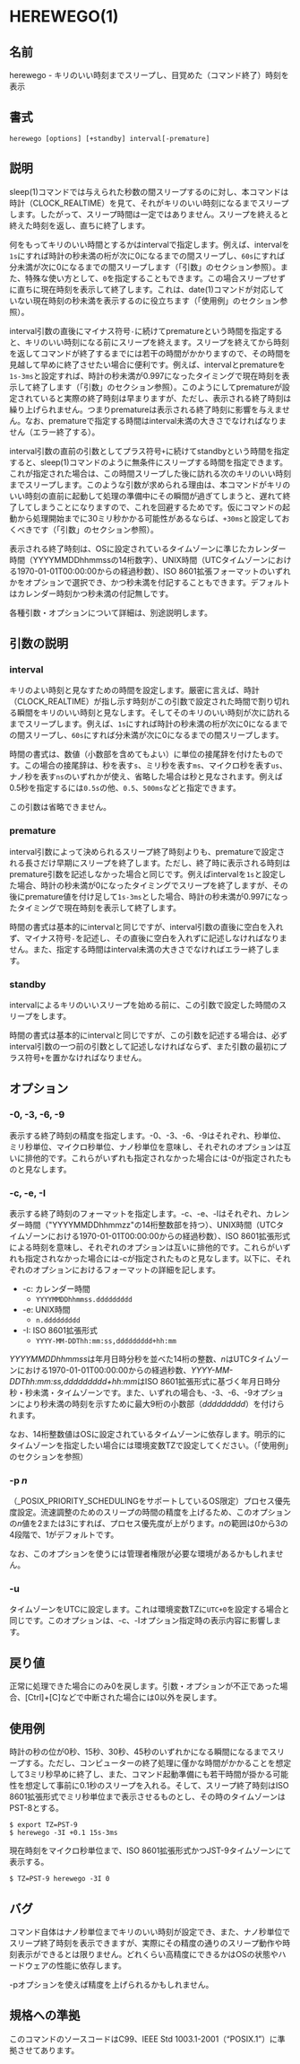# HEREWEGO(1)

## 名前

herewego - キリのいい時刻までスリープし、目覚めた（コマンド終了）時刻を表示

## 書式

```sh:
herewego [options] [+standby] interval[-premature]
```

## 説明

sleep(1)コマンドでは与えられた秒数の間スリープするのに対し、本コマンドは時計（CLOCK_REALTIME）を見て、それがキリのいい時刻になるまでスリープします。したがって、スリープ時間は一定ではありません。スリープを終えると終えた時刻を返し、直ちに終了します。

何をもってキリのいい時間とするかはintervalで指定します。例えば、intervalを`1s`にすれば時計の秒未満の桁が次に0になるまでの間スリープし、`60s`にすれば分未満が次に0になるまでの間スリープします（「引数」のセクション参照）。また、特殊な使い方として、`0`を指定することもできます。この場合スリープせずに直ちに現在時刻を表示して終了します。これは、date(1)コマンドが対応していない現在時刻の秒未満を表示するのに役立ちます（「使用例」のセクション参照）。

interval引数の直後にマイナス符号`-`に続けてprematureという時間を指定すると、キリのいい時刻になる前にスリープを終えます。スリープを終えてから時刻を返してコマンドが終了するまでには若干の時間がかかりますので、その時間を見越して早めに終了させたい場合に便利です。例えば、intervalとprematureを`1s-3ms`と設定すれば、時計の秒未満が0.997になったタイミングで現在時刻を表示して終了します（「引数」のセクション参照）。このようにしてprematureが設定されていると実際の終了時刻は早まりますが、ただし、表示される終了時刻は繰り上げられません。つまりprematureは表示される終了時刻に影響を与えません。なお、prematureで指定する時間はinterval未満の大きさでなければなりません（エラー終了する）。

interval引数の直前の引数としてプラス符号`+`に続けてstandbyという時間を指定すると、sleep(1)コマンドのように無条件にスリープする時間を指定できます。これが指定された場合は、この時間スリープした後に訪れる次のキリのいい時刻までスリープします。このような引数が求められる理由は、本コマンドがキリのいい時刻の直前に起動して処理の準備中にその瞬間が過ぎてしまうと、遅れて終了してしまうことになりますので、これを回避するためです。仮にコマンドの起動から処理開始までに30ミリ秒かかる可能性があるならば、`+30ms`と設定しておくべきです（「引数」のセクション参照）。

表示される終了時刻は、OSに設定されているタイムゾーンに準じたカレンダー時間（YYYYMMDDhhmmssの14桁数字）、UNIX時間（UTCタイムゾーンにおける1970-01-01T00:00:00からの経過秒数）、ISO 8601拡張フォーマットのいずれかをオプションで選択でき、かつ秒未満を付記することもできます。デフォルトはカレンダー時刻かつ秒未満の付記無しです。

各種引数・オプションについて詳細は、別途説明します。

## 引数の説明

### interval

キリのよい時刻と見なすための時間を設定します。厳密に言えば、時計（CLOCK_REALTIME）が指し示す時刻がこの引数で設定された時間で割り切れる瞬間をキリのいい時刻と見なします。そしてそのキリのいい時刻が次に訪れるまでスリープします。例えば、`1s`にすれば時計の秒未満の桁が次に0になるまでの間スリープし、`60s`にすれば分未満が次に0になるまでの間スリープします。

時間の書式は、数値（小数部を含めてもよい）に単位の接尾辞を付けたものです。この場合の接尾辞は、秒を表す`s`、ミリ秒を表す`ms`、マイクロ秒を表す`us`、ナノ秒を表す`ns`のいずれかが使え、省略した場合は秒と見なされます。例えば0.5秒を指定するには`0.5s`の他、`0.5`、`500ms`などと指定できます。

この引数は省略できません。

### premature

interval引数によって決められるスリープ終了時刻よりも、prematureで設定される長さだけ早期にスリープを終了します。ただし、終了時に表示される時刻はpremature引数を記述しなかった場合と同じです。例えばintervalを`1s`と設定した場合、時計の秒未満が0になったタイミングでスリープを終了しますが、その後にpremature値を付け足して`1s-3ms`とした場合、時計の秒未満が0.997になったタイミングで現在時刻を表示して終了します。

時間の書式は基本的にintervalと同じですが、interval引数の直後に空白を入れず、マイナス符号`-`を記述し、その直後に空白を入れずに記述しなければなりません。また、指定する時間はinterval未満の大きさでなければエラー終了します。

### standby

intervalによるキリのいいスリープを始める前に、この引数で設定した時間のスリープをします。

時間の書式は基本的にintervalと同じですが、この引数を記述する場合は、必ずinterval引数の一つ前の引数として記述しなければならず、また引数の最初にプラス符号`+`を置かなければなりません。

## オプション

### -0, -3, -6, -9

表示する終了時刻の精度を指定します。-0、-3、-6、-9はそれぞれ、秒単位、ミリ秒単位、マイクロ秒単位、ナノ秒単位を意味し、それぞれのオプションは互いに排他的です。これらがいずれも指定されなかった場合には-0が指定されたものと見なします。

### -c, -e, -I

表示する終了時刻のフォーマットを指定します。-c、-e、-Iはそれぞれ、カレンダー時間（"YYYYMMDDhhmmzz"の14桁整数部を持つ）、UNIX時間（UTCタイムゾーンにおける1970-01-01T00:00:00からの経過秒数）、ISO 8601拡張形式による時刻を意味し、それぞれのオプションは互いに排他的です。これらがいずれも指定されなかった場合には-cが指定されたものと見なします。以下に、それぞれのオプションにおけるフォーマットの詳細を記します。

* -c: カレンダー時間
  * `YYYYMMDDhhmmss.ddddddddd`
* -e: UNIX時間
  * `n.ddddddddd`
* -I: ISO 8601拡張形式
  * `YYYY-MM-DDThh:mm:ss,ddddddddd+hh:mm`

*YYYYMMDDhhmmss*は年月日時分秒を並べた14桁の整数、*n*はUTCタイムゾーンにおける1970-01-01T00:00:00からの経過秒数、*YYYY-MM-DDThh:mm:ss,ddddddddd+hh:mm*はISO 8601拡張形式に基づく年月日時分秒・秒未満・タイムゾーンです。また、いずれの場合も、-3、-6、-9オプションにより秒未満の時刻を示すために最大9桁の小数部（*ddddddddd*）を付けられます。

なお、14桁整数値はOSに設定されているタイムゾーンに依存します。明示的にタイムゾーンを指定したい場合には環境変数TZで設定してください。（「使用例」のセクションを参照）

### -p *n*

（_POSIX_PRIORITY_SCHEDULINGをサポートしているOS限定）プロセス優先度設定。流速調整のためのスリープの時間の精度を上げるため、このオプションの*n*値を2または3にすれば、プロセス優先度が上がります。*n*の範囲は0から3の4段階で、1がデフォルトです。

なお、このオプションを使うには管理者権限が必要な環境があるかもしれません。

### -u

タイムゾーンをUTCに設定します。これは環境変数TZに`UTC+0`を設定する場合と同じです。このオプションは、-c、-Iオプション指定時の表示内容に影響します。

## 戻り値

正常に処理できた場合にのみ0を戻します。引数・オプションが不正であった場合、[Ctrl]+[C]などで中断された場合には0以外を戻します。

## 使用例

時計の秒の位が0秒、15秒、30秒、45秒のいずれかになる瞬間になるまでスリープする。ただし、コンピューターの終了処理に僅かな時間がかかることを想定して3ミリ秒早めに終了し、また、コマンド起動準備にも若干時間が掛かる可能性を想定して事前に0.1秒のスリープを入れる。そして、スリープ終了時刻はISO 8601拡張形式でミリ秒単位まで表示させるものとし、その時のタイムゾーンはPST-8とする。

```sh:
$ export TZ=PST-9
$ herewego -3I +0.1 15s-3ms
```

現在時刻をマイクロ秒単位まで、ISO 8601拡張形式かつJST-9タイムゾーンにて表示する。

```sh:
$ TZ=PST-9 herewego -3I 0
```

## バグ

コマンド自体はナノ秒単位までキリのいい時刻が設定でき、また、ナノ秒単位でスリープ終了時刻を表示できますが、実際にその精度の通りのスリープ動作や時刻表示ができるとは限りません。どれくらい高精度にできるかはOSの状態やハードウェアの性能に依存します。

-pオプションを使えば精度を上げられるかもしれません。

## 規格への準拠

このコマンドのソースコードはC99、IEEE Std 1003.1-2001（“POSIX.1”）に準拠させてあります。
